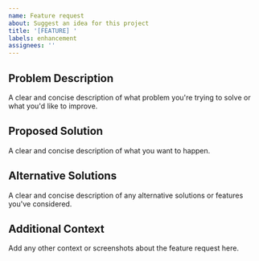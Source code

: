 ```yaml
---
name: Feature request
about: Suggest an idea for this project
title: '[FEATURE] '
labels: enhancement
assignees: ''
---
```


## Problem Description

A clear and concise description of what problem you're trying to solve or what you'd like to improve.

## Proposed Solution

A clear and concise description of what you want to happen.

## Alternative Solutions

A clear and concise description of any alternative solutions or features you've considered.

## Additional Context

Add any other context or screenshots about the feature request here.
